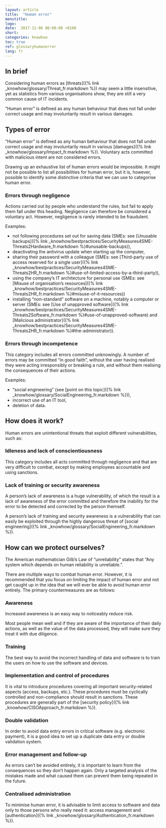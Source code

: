 ```yaml
---
layout: article
title:  "Human error"
menutitle:
logo:
date:  2017-11-06 00:00:00 +0100
short:
categories: knowhow
toc: true
ref: glossaryhumanerror
lang: fr
---
```

## In brief
Considering human errors as [threats]({% link _knowhow/glossary/Threat_fr.markdown %}) may seem a little insensitive, yet as statistics from various organisations show, they are still a very common cause of IT incidents. 

“Human error” is defined as any human behaviour that does not fall under correct usage and may involuntarily result in various damages.

## Types of error
“Human error” is defined as any human behaviour that does not fall under correct usage and may involuntarily result in various [damages]({% link _knowhow/glossary/Impact_fr.markdown %}). Voluntary acts committed with malicious intent are not considered errors.

Drawing up an exhaustive list of human errors would be impossible. It might not be possible to list all possibilities for human error, but it is, however, possible to identify some distinctive criteria that we can use to categorise human error.

### Errors through negligence
Actions carried out by people who understand the rules, but fail to apply them fall under this heading. Negligence can therefore be considered a voluntary act. However, negligence is rarely intended to be fraudulent.

Examples:

* not following procedures set out for saving data (SMEs: see [Unusable backups]({% link _knowhow/bestpractices/SecurityMeasures4SME-Threats2Hardware_fr.markdown %}#unusable-backups)),
* deactivating the antivirus update when starting up the computer,
* sharing their password with a colleague (SMEs: see [Third-party use of access reserved for a single user]({% link _knowhow/bestpractices/SecurityMeasures4SME-Threats2HR_fr.markdown %}#use-of-limited-access-by-a-third-party)),
* using the company’s IT architecture for personal use (SMEs: see [Misuse of organisation’s resources]({% link _knowhow/bestpractices/SecurityMeasures4SME-Threats2HR_fr.markdown %}#misuse-of-it-resources))
* installing “non-standard” software on a machine, notably a computer or server (SMEs: see [Use of unapproved software]({% link _knowhow/bestpractices/SecurityMeasures4SME-Threats2Software_fr.markdown %}#use-of-unapproved-software) and [Malicious administrator]({% link _knowhow/bestpractices/SecurityMeasures4SME-Threats2HR_fr.markdown %}#the-administrator)).

### Errors through incompetence
This category includes all errors committed unknowingly. A number of errors may be committed “in good faith”, without the user having realised they were acting irresponsibly or breaking a rule, and without them realising the consequences of their actions.

Examples:

* “social engineering” (see [point on this topic]({% link _knowhow/glossary/SocialEngineering_fr.markdown %})),
* incorrect use of an IT tool,
* deletion of data.

## How does it work?
Human errors are unintentional threats that exploit different vulnerabilities, such as:

### Idleness and lack of conscientiousness
This category includes all acts committed through negligence and that are very difficult to combat, except by making employees accountable and using sanctions.

### Lack of training or security awareness
A person’s lack of awareness is a huge vulnerability, of which the result is a lack of awareness of the error committed and therefore the inability for the error to be detected and corrected by the person themself.

A person’s lack of training and security awareness is a vulnerability that can easily be exploited through the highly dangerous threat of [social engineering]({% link _knowhow/glossary/SocialEngineering_fr.markdown %}).

## How can we protect ourselves?
The American mathematician Gilb’s Law of “unreliability” states that “Any system which depends on human reliability is unreliable.”.

There are multiple ways to combat human error. However, it is recommended that you focus on limiting the impact of human error and not get caught up in the idea that we will ever be able to avoid human error entirely. The primary countermeasures are as follows:

### Awareness
Increased awareness is an easy way to noticeably reduce risk.

Most people mean well and if they are aware of the importance of their daily actions, as well as the value of the data processed, they will make sure they treat it with due diligence.

### Training
The best way to avoid the incorrect handling of data and software is to train the users on how to use the software and devices.

### Implementation and control of procedures
It is vital to introduce procedures covering all important security-related aspects (access, backups, etc.). These procedures must be cyclically controlled and non-compliance should result in sanctions. These procedures are generally part of the [security policy]({% link _knowhow/CISOApproach_fr.markdown %}).

### Double validation
In order to avoid data entry errors in critical software (e.g. electronic payment), it is a good idea to set up a duplicate data entry or double validation system.

### Error management and follow-up
As errors can’t be avoided entirely, it is important to learn from the consequences so they don’t happen again. Only a targeted analysis of the mistakes made and what caused them can prevent them being repeated in the future.

### Centralised administration
To minimise human error, it is advisable to limit access to software and data only to those persons who really need it: access management and [authentication]({% link _knowhow/glossary/Authentication_fr.markdown %}).
